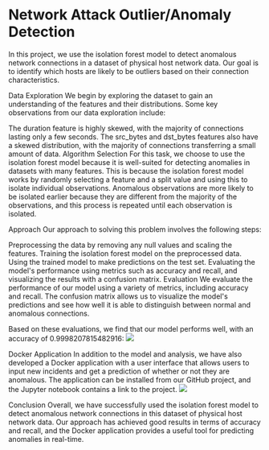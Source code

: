 # Network Attack Outlier/Anomaly Detection
In this project, we use the isolation forest model to detect anomalous network connections in a dataset of physical host network data. Our goal is to identify which hosts are likely to be outliers based on their connection characteristics.

Data Exploration
We begin by exploring the dataset to gain an understanding of the features and their distributions. Some key observations from our data exploration include:

The duration feature is highly skewed, with the majority of connections lasting only a few seconds.
The src_bytes and dst_bytes features also have a skewed distribution, with the majority of connections transferring a small amount of data.
Algorithm Selection
For this task, we choose to use the isolation forest model because it is well-suited for detecting anomalies in datasets with many features. This is because the isolation forest model works by randomly selecting a feature and a split value and using this to isolate individual observations. Anomalous observations are more likely to be isolated earlier because they are different from the majority of the observations, and this process is repeated until each observation is isolated.

Approach
Our approach to solving this problem involves the following steps:

Preprocessing the data by removing any null values and scaling the features.
Training the isolation forest model on the preprocessed data.
Using the trained model to make predictions on the test set.
Evaluating the model's performance using metrics such as accuracy and recall, and visualizing the results with a confusion matrix.
Evaluation
We evaluate the performance of our model using a variety of metrics, including accuracy and recall. The confusion matrix allows us to visualize the model's predictions and see how well it is able to distinguish between normal and anomalous connections.

Based on these evaluations, we find that our model performs well, with an accuracy of 0.9998207815482916:
<img src="https://i.ibb.co/hmyfTfG/Screen-Shot-2023-01-02-at-3-19-02.png" />

Docker Application
In addition to the model and analysis, we have also developed a Docker application with a user interface that allows users to input new incidents and get a prediction of whether or not they are anomalous. The application can be installed from our GitHub project, and the Jupyter notebook contains a link to the project.
<img src="https://i.ibb.co/60pP4V0/Screen-Shot-2023-01-02-at-3-19-20.png" />

Conclusion
Overall, we have successfully used the isolation forest model to detect anomalous network connections in this dataset of physical host network data. Our approach has achieved good results in terms of accuracy and recall, and the Docker application provides a useful tool for predicting anomalies in real-time.
